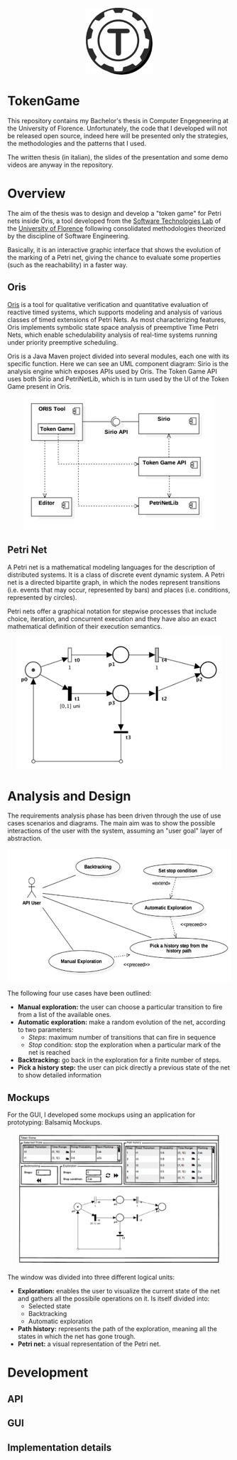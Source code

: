 <p align="center">
  <img height="150" src="https://github.com/tmscarla/TokenGame/blob/master/Logo/tokengame-original.png">
</p>
 
 
# TokenGame
This repository contains my Bachelor's thesis in Computer Engegneering at the University of Florence. Unfortunately, the code that I developed will not be released open source, indeed here will be presented only the strategies, the methodologies and the patterns that I used. 

The written thesis (in italian), the slides of the presentation and some demo videos are anyway in the repository.

# Overview
The aim of the thesis was to design and develop a "token game" for Petri nets inside Oris, a tool developed from the [Software Technologies Lab](https://stlab.dinfo.unifi.it) of the [University of Florence](https://www.unifi.it) following consolidated methodologies theorized by the discipline of Software Engineering.

Basically, it is an interactive graphic interface that shows the evolution of the marking of a Petri net, giving the chance to evaluate some properties (such as the reachability) in a faster way. 

## Oris
[Oris](http://www.oris-tool.org) is a tool for qualitative verification and quantitative evaluation of reactive timed systems, which supports modeling and analysis of various classes of timed extensions of Petri Nets. As most characterizing features, Oris implements symbolic state space analysis of preemptive Time Petri Nets, which enable schedulability analysis of real-time systems running under priority preemptive scheduling.

Oris is a Java Maven project divided into several modules, each one with its specific function. Here we can see an UML component diagram: Sirio is the analysis engine which exposes APIs used by Oris. The Token Game API uses both Sirio and PetriNetLib, which is in turn used by the UI of the Token Game present in Oris.

<p align="center"><img height=300 src="https://github.com/tmscarla/TokenGame/blob/master/UML/OrisComponentDiagram.png"></p>

## Petri Net
A Petri net is a mathematical modeling languages for the description of distributed systems. It is a class of discrete event dynamic system. A Petri net is a directed bipartite graph, in which the nodes represent transitions (i.e. events that may occur, represented by bars) and places (i.e. conditions, represented by circles).

Petri nets offer a graphical notation for stepwise processes that include choice, iteration, and concurrent execution and they have also an exact mathematical definition of their execution semantics.

<p align="center"><img height=300 src="https://github.com/tmscarla/TokenGame/blob/master/Mockups/petrinetExample.png"></p>

# Analysis and Design

The requirements analysis phase has been driven through the use of use cases scenarios and diagrams. The main aim was to show the possible interactions of the user with the system, assuming an "user goal" layer of abstraction.

<p align="center"><img height=300 src="https://github.com/tmscarla/TokenGame/blob/master/UML/APIUseCaseDiagram.png"></p>

The following four use cases have been outlined:

* **Manual exploration:** the user can choose a particular transition to fire from a list of the available ones.
* **Automatic exploration:** make a random evolution of the net, according to two parameters:
  * *Steps*: maximum number of transitions that can fire in sequence
  * *Stop* condition: stop the exploration when a particular mark of the net is reached
* **Backtracking:** go back in the exploration for a finite number of steps.
* **Pick a history step:** the user can pick directly a previous state of the net to show detailed information

## Mockups
For the GUI, I developed some mockups using an application for prototyping: Balsamiq Mockups. 

<p align="center"><img height=300 src="https://github.com/tmscarla/TokenGame/blob/master/Mockups/TokenGame4.pdf"></p>

The window was divided into three different logical units:

* **Exploration:** enables the user to visualize the current state of the net and gathers all the possibile operations on it. Is itself divided into:
  * Selected state
  * Backtracking
  * Automatic exploration
* **Path history:** represents the path of the exploration, meaning all the states in which the net has gone trough. 
* **Petri net:** a visual representation of the Petri net.

# Development

## API

## GUI

## Implementation details

